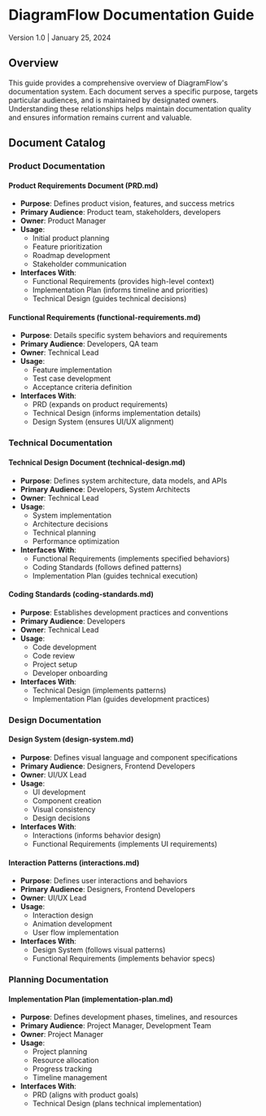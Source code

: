 # DiagramFlow Documentation Guide
Version 1.0 | January 25, 2024

## Overview
This guide provides a comprehensive overview of DiagramFlow's documentation system. Each document serves a specific purpose, targets particular audiences, and is maintained by designated owners. Understanding these relationships helps maintain documentation quality and ensures information remains current and valuable.

## Document Catalog

### Product Documentation

#### Product Requirements Document (PRD.md)
- **Purpose**: Defines product vision, features, and success metrics
- **Primary Audience**: Product team, stakeholders, developers
- **Owner**: Product Manager
- **Usage**: 
  * Initial product planning
  * Feature prioritization
  * Roadmap development
  * Stakeholder communication
- **Interfaces With**:
  * Functional Requirements (provides high-level context)
  * Implementation Plan (informs timeline and priorities)
  * Technical Design (guides technical decisions)

#### Functional Requirements (functional-requirements.md)
- **Purpose**: Details specific system behaviors and requirements
- **Primary Audience**: Developers, QA team
- **Owner**: Technical Lead
- **Usage**:
  * Feature implementation
  * Test case development
  * Acceptance criteria definition
- **Interfaces With**:
  * PRD (expands on product requirements)
  * Technical Design (informs implementation details)
  * Design System (ensures UI/UX alignment)

### Technical Documentation

#### Technical Design Document (technical-design.md)
- **Purpose**: Defines system architecture, data models, and APIs
- **Primary Audience**: Developers, System Architects
- **Owner**: Technical Lead
- **Usage**:
  * System implementation
  * Architecture decisions
  * Technical planning
  * Performance optimization
- **Interfaces With**:
  * Functional Requirements (implements specified behaviors)
  * Coding Standards (follows defined patterns)
  * Implementation Plan (guides technical execution)

#### Coding Standards (coding-standards.md)
- **Purpose**: Establishes development practices and conventions
- **Primary Audience**: Developers
- **Owner**: Technical Lead
- **Usage**:
  * Code development
  * Code review
  * Project setup
  * Developer onboarding
- **Interfaces With**:
  * Technical Design (implements patterns)
  * Implementation Plan (guides development practices)

### Design Documentation

#### Design System (design-system.md)
- **Purpose**: Defines visual language and component specifications
- **Primary Audience**: Designers, Frontend Developers
- **Owner**: UI/UX Lead
- **Usage**:
  * UI development
  * Component creation
  * Visual consistency
  * Design decisions
- **Interfaces With**:
  * Interactions (informs behavior design)
  * Functional Requirements (implements UI requirements)

#### Interaction Patterns (interactions.md)
- **Purpose**: Defines user interactions and behaviors
- **Primary Audience**: Designers, Frontend Developers
- **Owner**: UI/UX Lead
- **Usage**:
  * Interaction design
  * Animation development
  * User flow implementation
- **Interfaces With**:
  * Design System (follows visual patterns)
  * Functional Requirements (implements behavior specs)

### Planning Documentation

#### Implementation Plan (implementation-plan.md)
- **Purpose**: Defines development phases, timelines, and resources
- **Primary Audience**: Project Manager, Development Team
- **Owner**: Project Manager
- **Usage**:
  * Project planning
  * Resource allocation
  * Progress tracking
  * Timeline management
- **Interfaces With**:
  * PRD (aligns with product goals)
  * Technical Design (plans technical implementation)


